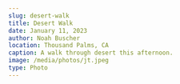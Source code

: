 ```yaml
---
slug: desert-walk
title: Desert Walk
date: January 11, 2023
author: Noah Buscher
location: Thousand Palms, CA
caption: A walk through desert this afternoon.
image: /media/photos/jt.jpeg
type: Photo
---
```

